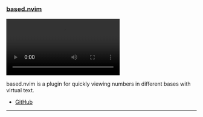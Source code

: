<h3 id="new-based.nvim">
  <a href="#new-based.nvim">
    <span class="icon-text">
      <span class="icon">
        <i class="fa-solid fa-book"></i>
      </span>
    </span>
    <span>based.nvim</span>
  </a>
</h3>

![based.nvim](https://user-images.githubusercontent.com/43476566/208255795-f4f5e50a-bfff-4b5b-bb37-2b836bdd2005.mov)

based.nvim is a plugin for quickly viewing numbers in different bases with virtual text.

- [GitHub](https://github.com/trmckay/based.nvim)

---
